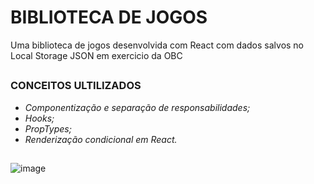 # BIBLIOTECA DE JOGOS
 Uma biblioteca de jogos desenvolvida com React com dados salvos no Local Storage JSON em exercicio da OBC
##

### CONCEITOS ULTILIZADOS
* _Componentização e separação de responsabilidades;_
* _Hooks;_
* _PropTypes;_
* _Renderização condicional em React._
 
 ##
![image](https://github.com/JosuecomJ/biblioteca-de-jogos/assets/93789861/e2279371-c690-4451-84d7-2cbbc47011f2)

